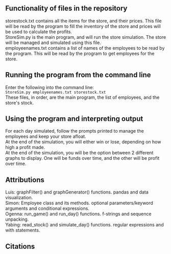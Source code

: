 ## Functionality of files in the repository<br>
storestock.txt contains all the items for the store, and their prices. This file will be read by the program to fill the inventory of the store and prices will be used to calculate the profits.<br>
StoreSim.py is the main program, and will run the store simulation. The store will be managed and simulated using this file.<br>
employeenames.txt contains a list of names of the employees to be read by the program. This will be read by the program to get employees for the store.<br>

## Running the program from the command line<br>
Enter the following into the command line:<br>
`StoreSim.py employeenames.txt storestock.txt`<br>
These files, in order, are the main program, the list of employees, and the store's stock.<br>

## Using the program and interpreting output <br>
For each day simulated, follow the prompts printed to manage the employees and keep your store afloat.<br>
At the end of the simulation, you will either win or lose, depending on how high a profit made.<br>
At the end of the simulation, you will be the option between 2 different graphs to display. One will be funds over time, and the other will be profit over time.<br>

## Attributions
Luis: graphFilter() and graphGenerator() functions. pandas and data visualization.<br>
Simon: Employee class and its methods. optional parameters/keyword arguments and conditional expressions.<br>
Ogenna: run_game() and run_day() functions. f-strings and sequence unpacking.<br>
Yabing: read_stock() and simulate_day() functions. regular expressions and with statements.<br>

## Citations

